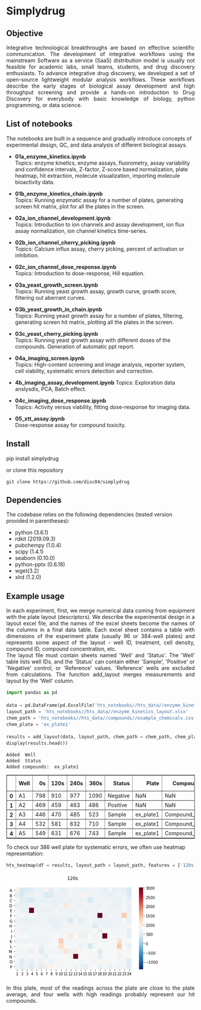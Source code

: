 # Simplydrug



## Objective

<div align="justify"> Integrative technological breakthroughs are based on effective scientific communication. The development of integrative workflows using the mainstream Software as a service (SaaS) distribution model is usually not feasible for academic labs, small teams, students, and drug discovery enthusiasts. To advance integrative drug discovery, we developed a set of open-source lightweight modular analysis workflows. These workflows describe the early stages of biological assay development and high throughput screening and provide a hands-on introduction to Drug Discovery for everybody with basic knowledge of biology, python programming, or data science. </div>

## List of notebooks

The notebooks are built in a sequence and gradually introduce concepts of experimental design, QC, and data analysis of different biological assays.
 
 * __01a_enzyme_kinetics.ipynb__   
Topics: enzyme kinetics, enzyme assays, fluorometry, assay variability and confidence intervals, Z-factor, Z-score based normalization, plate heatmap, hit extraction, molecule visualization, importing molecule bioactivity data.
 
 
 * __01b_enzyme_kinetics_chain.ipynb__    
Topics: Running enzymatic assay for a number of plates, generating screen hit matrix, plot for all the plates in the screen.     


 
 * __02a_ion_channel_development.ipynb__            
Topics: Introduction to ion channels and assay development, ion flux assay normalization, ion channel kinetics time-series.


 
 * __02b_ion_channel_cherry_picking.ipynb__      
 Topics: Calcium influx assay, cherry picking, percent of activation or inhibition.      
 
 
 
 * __02c_ion_channel_dose_response.ipynb__     
Topics: Introduction to dose-response, Hill equation.   
   
 
 * __03a_yeast_growth_screen.ipynb__  
 Topics: Running yeast growth assay, growth curve, growth score, filtering out aberrant curves.
 
 
 * __03b_yeast_growth_in_chain.ipynb__    
 Topics: Running yeast growth assay for a number of plates, filtering, generating screen hit matrix, plotting all the plates in the screen.     
  
   
 * __03c_yeast_cherry_picking.ipynb__    
Topics: Running yeast growth assay with different doses of the compounds. Generation of automatic ppt report.

  
 * __04a_imaging_screen.ipynb__   
 Topics: High-content screening and image analysis, reporter system, cell viability, systematic errors detection and correction. 
 
 
 * __4b_imaging_assay_development.ipynb__ 
 Topics: Exploration data anslysdis, PCA, Batch effect.
 
 
 
 * __04c_imaging_dose_response.ipynb__     
 Topics: Activity versus viability, fitting dose-response for imaging data. 
 
 
 * __05_xtt_assay.ipynb__  
Dose-response assay for compound toxicity.

## Install

pip install simplydrug     

or clone this repository

    git clone https://github.com/disc04/simplydrug

## Dependencies

The codebase relies on the following dependencies (tested version provided in parentheses):

 - python (3.6.1)
 - rdkit (2019.09.3)
 - pubchempy (1.0.4)
 - scipy (1.4.1)
 - seaborn (0.10.0)
 - python-pptx (0.6.18)
 - wget(3.2)
 - xlrd (1.2.0)

## Example usage

<div align="justify"> In each experiment, first, we merge numerical data coming from equipment with the plate layout (descriptors). We describe the experimental design in a layout excel file, and the names of the excel sheets become the names of the columns in a final data table. Each excel sheet contains a table with dimensions of the experiment plate (usually 96 or 384-well plates) and represents some aspect of the layout  -  well ID, treatment, cell density, compound ID, compound concentration, etc.</div> 

<div align="justify"> The layout file must contain sheets named  'Well' and 'Status'. The 'Well' table lists well IDs, and the 'Status' can contain either 'Sample', 'Positive' or 'Negative' control, or 'Reference' values. 'Reference' wells are excluded from calculations. The function add_layout merges measurements and layout by the 'Well' column.</div>

```python
import pandas as pd

data = pd.DataFrame(pd.ExcelFile('hts_notebooks//hts_data//enzyme_kinetics_data1.xlsx').parse(0))[['Well','0s','120s','240s', '360s']]
layout_path = 'hts_notebooks//hts_data//enzyme_kinetics_layout.xlsx'
chem_path = 'hts_notebooks//hts_data//compounds//example_chemicals.csv'
chem_plate = 'ex_plate1'

results = add_layout(data, layout_path, chem_path = chem_path, chem_plate = chem_plate)
display(results.head())

```

    Added  Well
    Added  Status
    Added compounds:  ex_plate1 
    



<div>
<style scoped>
    .dataframe tbody tr th:only-of-type {
        vertical-align: middle;
    }

    .dataframe tbody tr th {
        vertical-align: top;
    }

    .dataframe thead th {
        text-align: right;
    }
</style>
<table border="1" class="dataframe">
  <thead>
    <tr style="text-align: right;">
      <th></th>
      <th>Well</th>
      <th>0s</th>
      <th>120s</th>
      <th>240s</th>
      <th>360s</th>
      <th>Status</th>
      <th>Plate</th>
      <th>Compound_id</th>
      <th>lib_name</th>
      <th>SMILES</th>
      <th>Compound Name</th>
      <th>SecName</th>
    </tr>
  </thead>
  <tbody>
    <tr>
      <th>0</th>
      <td>A1</td>
      <td>798</td>
      <td>910</td>
      <td>977</td>
      <td>1090</td>
      <td>Negative</td>
      <td>NaN</td>
      <td>NaN</td>
      <td>NaN</td>
      <td>NaN</td>
      <td>NaN</td>
      <td>NaN</td>
    </tr>
    <tr>
      <th>1</th>
      <td>A2</td>
      <td>469</td>
      <td>459</td>
      <td>463</td>
      <td>486</td>
      <td>Positive</td>
      <td>NaN</td>
      <td>NaN</td>
      <td>NaN</td>
      <td>NaN</td>
      <td>NaN</td>
      <td>NaN</td>
    </tr>
    <tr>
      <th>2</th>
      <td>A3</td>
      <td>446</td>
      <td>470</td>
      <td>485</td>
      <td>523</td>
      <td>Sample</td>
      <td>ex_plate1</td>
      <td>Compound_0001</td>
      <td>example_library</td>
      <td>Cc1nn(C)c2nc(C(C)C)cc(C(=O)N3CCN(C(=O)C4CC4)CC...</td>
      <td>NaN</td>
      <td>NaN</td>
    </tr>
    <tr>
      <th>3</th>
      <td>A4</td>
      <td>532</td>
      <td>581</td>
      <td>632</td>
      <td>710</td>
      <td>Sample</td>
      <td>ex_plate1</td>
      <td>Compound_0002</td>
      <td>example_library</td>
      <td>CCOC(=O)c1c(S(=O)(=O)N2CCOCC2)c(-c2ccccc2)n(-c...</td>
      <td>NaN</td>
      <td>NaN</td>
    </tr>
    <tr>
      <th>4</th>
      <td>A5</td>
      <td>549</td>
      <td>631</td>
      <td>676</td>
      <td>743</td>
      <td>Sample</td>
      <td>ex_plate1</td>
      <td>Compound_0003</td>
      <td>example_library</td>
      <td>Cn1nc(-c2ccc(C=C(C#N)S(=O)(=O)c3ccc(C(F)(F)F)c...</td>
      <td>NaN</td>
      <td>NaN</td>
    </tr>
  </tbody>
</table>
</div>


To check our 386 well plate for systematic errors, we often use heatmap representation:

```python
hts_heatmap(df = results, layout_path = layout_path, features = ['120s'], path = None)
```


![png](docs/images/output_12_0.png)


<div align="justify"> In this plate, most of the readings across the plate are close to the plate average, and four wells with high readings probably represent our hit compounds.</div>
